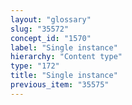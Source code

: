 ```yaml
---
layout: "glossary"
slug: "35572"
concept_id: "1570"
label: "Single instance"
hierarchy: "Content type"
type: "172"
title: "Single instance"
previous_item: "35575"
---
```

